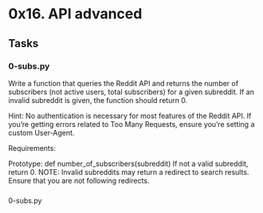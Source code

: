 <h1>0x16. API advanced</h1>
<h2>Tasks</h2>
<h3>0-subs.py</h3>
Write a function that queries the Reddit API and returns the number of subscribers (not active users, total subscribers) for a given subreddit. If an invalid subreddit is given, the function should return 0.

Hint: No authentication is necessary for most features of the Reddit API. If you’re getting errors related to Too Many Requests, ensure you’re setting a custom User-Agent.

Requirements:

Prototype: def number_of_subscribers(subreddit)
If not a valid subreddit, return 0.
NOTE: Invalid subreddits may return a redirect to search results. Ensure that you are not following redirects.



<h3></h3>
<h3></h3>



0-subs.py

